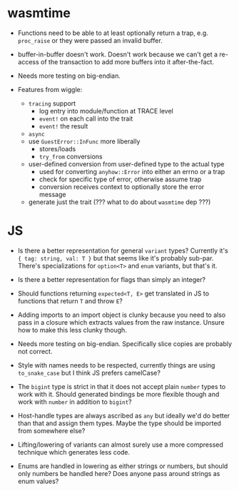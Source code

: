 # wasmtime

* Functions need to be able to at least optionally return a trap, e.g.
  `proc_raise` or they were passed an invalid buffer.

* buffer-in-buffer doesn't work. Doesn't work because we can't get a re-access
  of the transaction to add more buffers into it after-the-fact.

* Needs more testing on big-endian.

* Features from wiggle:
  * `tracing` support
    - log entry into module/function at TRACE level
    - `event!` on each call into the trait
    - `event!` the result
  * `async`
  * use `GuestError::InFunc` more liberally
    - stores/loads
    - `try_from` conversions
  * user-defined conversion from user-defined type to the actual type
    - used for converting `anyhow::Error` into either an errno or a trap
    - check for specific type of error, otherwise assume trap
    - conversion receives context to optionally store the error message
  * generate just the trait (??? what to do about `wasmtime` dep ???)

# JS

* Is there a better representation for general `variant` types? Currently it's
  `{ tag: string, val: T }` but that seems like it's probably sub-par. There's
  specializations for `option<T>` and `enum` variants, but that's it.

* Is there a better representation for flags than simply an integer?

* Should functions returning `expected<T, E>` get translated in JS to functions
  that return `T` and throw `E`?

* Adding imports to an import object is clunky because you need to also pass in
  a closure which extracts values from the raw instance. Unsure how to make this
  less clunky though.

* Needs more testing on big-endian. Specifically slice copies are probably not
  correct.

* Style with names needs to be respected, currently things are using
  `to_snake_case` but I think JS prefers camelCase?

* The `bigint` type is strict in that it does not accept plain `number` types to
  work with it. Should generated bindings be more flexible though and work with
  `number` in addition to `bigint`?

* Host-handle types are always ascribed as `any` but ideally we'd do better than
  that and assign them types. Maybe the type should be imported from somewhere
  else?

* Lifting/lowering of variants can almost surely use a more compressed technique
  which generates less code.

* Enums are handled in lowering as either strings or numbers, but should only
  numbers be handled here? Does anyone pass around strings as enum values?
